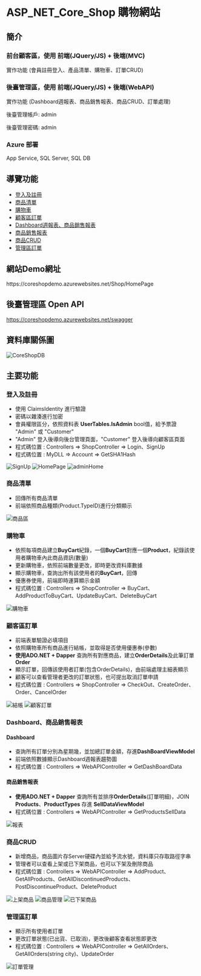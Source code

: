 # ASP_NET_Core_Shop 購物網站
## 簡介
### 前台顧客區，使用 前端(JQuery/JS) + 後端(MVC)
實作功能 (會員註冊登入、產品清單、購物車、訂單CRUD)

### 後臺管理區，使用 前端(JQuery/JS) + 後端(WebAPI)
實作功能 (Dashboard週報表、商品銷售報表、商品CRUD、訂單處理)

後臺管理帳戶: admin

後臺管理密碼: admin

### Azure 部署
App Service, SQL Server, SQL DB
## 導覽功能
* [登入及註冊](#login)
* [商品清單](#products)
* [購物車](#cart)
* [顧客區訂單](#order)
* [Dashboard週報表、商品銷售報表](#dash)
* [商品銷售報表](#sell)
* [商品CRUD](#adminProducts)
* [管理區訂單](#adminOrder)

<h2 id="demo"> 網站Demo網址 </h2>
https://coreshopdemo.azurewebsites.net/Shop/HomePage

## 後臺管理區 Open API
https://coreshopdemo.azurewebsites.net/swagger

## 資料庫關係圖
![CoreShopDB](https://user-images.githubusercontent.com/46698894/111060129-ac62f900-84d5-11eb-830c-918b1afba26b.png)

<h2 id="func"> 主要功能 </h2>

<h3 id="login"> 登入及註冊 </h3>

* 使用 ClaimsIdentity 進行驗證
* 密碼以雜湊進行加密
* 會員權限區分，依照資料表 **UserTables.IsAdmin** bool值，給予票證 "Admin" 或 "Customer"
* "Admin" 登入後導向後台管理頁面，"Customer" 登入後導向顧客區頁面
* 程式碼位置 : Controllers => ShopController => Login、SignUp
* 程式碼位置 : MyDLL => Account => GetSHA1Hash

![SignUp](https://user-images.githubusercontent.com/46698894/111064013-bf34f800-84ec-11eb-8545-a41bd5209723.png)
![HomePage](https://user-images.githubusercontent.com/46698894/111064023-ce1baa80-84ec-11eb-81d3-b145dc9d0177.png)
![adminHome](https://user-images.githubusercontent.com/46698894/111064027-d4118b80-84ec-11eb-9cdf-aadd034b6bd6.png)


<h3 id="products"> 商品清單 </h3>

* 回傳所有商品清單
* 前端依照商品種類(Product.TypeID)進行分類顯示

![商品區](https://user-images.githubusercontent.com/46698894/111064076-0327fd00-84ed-11eb-9af2-05718c2c450f.png)


<h3 id="cart"> 購物車 </h3>

* 依照每項商品建立**BuyCart**紀錄，一個**BuyCart**對應一個**Product**，紀錄該使用者購物車內此商品資訊(數量)
* 更新購物車，依照前端數量更改，即時更改資料庫數據
* 顯示購物車，查詢出所有該使用者的**BuyCart**，回傳
* 優惠券使用，前端即時運算顯示金額
* 程式碼位置 : Controllers => ShopController => BuyCart、AddProductToBuyCart、UpdateBuyCart、DeleteBuyCart

![購物車](https://user-images.githubusercontent.com/46698894/111064100-2c488d80-84ed-11eb-9416-fd56d2a61d85.png)

<h3 id="order"> 顧客區訂單 </h3>

* 前端表單驗證必填項目
* 依照購物車所有商品進行結帳，並取得是否使用優惠券(參數)
* **使用ADO.NET + Dapper** 查詢所有對應商品，建立**OrderDetails**及此筆訂單**Order**
* 顯示訂單，回傳該使用者訂單(包含OrderDetails)，由前端處理主細表顯示
* 顧客可以查看管理者更改的訂單狀態，也可提出取消訂單申請
* 程式碼位置 : Controllers => ShopController => CheckOut、CreateOrder、Order、CancelOrder

![結帳](https://user-images.githubusercontent.com/46698894/111064158-73368300-84ed-11eb-8e75-2a8b815edb98.png)
![顧客訂單](https://user-images.githubusercontent.com/46698894/111064505-54d18700-84ef-11eb-9bc3-539e1aff9cd9.png)


<h3 id="dash"> Dashboard、商品銷售報表 </h3>

#### Dashboard

* 查詢所有訂單分別為星期幾，並加總訂單金額，存進**DashBoardViewModel**
* 前端依照數據顯示Dashboard週報表趨勢圖
* 程式碼位置 : Controllers => WebAPIController => GetDashBoardData


#### 商品銷售報表
* **使用ADO.NET + Dapper** 查詢所有並排序**OrderDetails**(訂單明細)，JOIN **Products**、**ProductTypes** 存進 **SellDataViewModel**
* 程式碼位置 : Controllers => WebAPIController => GetProductsSellData

![報表](https://user-images.githubusercontent.com/46698894/111064340-72eab780-84ee-11eb-92eb-3948fdaf98a4.png)

<h3 id="adminProducts"> 商品CRUD </h3>

* 新增商品，商品圖片存Server硬碟內並給予流水號，資料庫只存取路徑字串
* 管理者可以查看上架或已下架商品，也可以下架及刪除商品
* 程式碼位置 : Controllers => WebAPIController => AddProduct、GetAllProducts、GetAllDiscontinuedProducts、PostDiscontinueProduct、DeleteProduct

![上架商品](https://user-images.githubusercontent.com/46698894/111064386-c1985180-84ee-11eb-8a4a-486e4a73b4c0.png)
![商品管理](https://user-images.githubusercontent.com/46698894/111064388-c3621500-84ee-11eb-9379-2061867253df.png)
![已下架商品](https://user-images.githubusercontent.com/46698894/111064387-c2c97e80-84ee-11eb-8476-c3656b5a4bb5.png)


<h3 id="adminOrder"> 管理區訂單 </h3>

* 顯示所有使用者訂單
* 更改訂單狀態(已出貨、已取消)，更改後顧客查看狀態即更改
* 程式碼位置 : Controllers => WebAPIController => GetAllOrders、GetAllOrders(string city)、UpdateOrder

![訂單管理](https://user-images.githubusercontent.com/46698894/111064449-0ae8a100-84ef-11eb-8a4e-8b6ab26a15ec.png)


